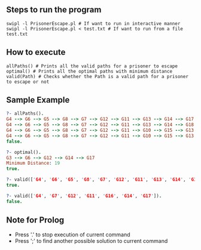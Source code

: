 ## Steps to run the program

    swipl -l PrisonerEscape.pl # If want to run in interactive manner
    swipl -l PrisonerEscape.pl < test.txt # If want to run from a file test.txt
    
## How to execute
    allPaths() # Prints all the valid paths for a prisoner to escape
    optimal() # Prints all the optimal paths with minimum distance
    valid(Path) # Checks whether the Path is a valid path for a prisoner to escape or not

## Sample Example
 
```prolog
?- allPaths().
G4 --> G6 --> G5 --> G8 --> G7 --> G12 --> G11 --> G13 --> G14 --> G17
G4 --> G6 --> G5 --> G8 --> G7 --> G12 --> G11 --> G13 --> G14 --> G18 --> G17
G4 --> G6 --> G5 --> G8 --> G7 --> G12 --> G11 --> G10 --> G15 --> G13 --> G14 --> G17
G4 --> G6 --> G5 --> G8 --> G7 --> G12 --> G11 --> G10 --> G15 --> G13 --> G14 --> G18 --> G17
false.

?- optimal().
G3 --> G6 --> G12 --> G14 --> G17
Minimum Distance: 19
true.

?- valid(['G4', 'G6', 'G5', 'G8', 'G7', 'G12', 'G11', 'G13', 'G14', 'G17']).
true.

?- valid(['G4', 'G7', 'G12', 'G11', 'G16', 'G14', 'G17']).
false.
```


## Note for Prolog
 - Press '.' to stop execution of current command
 - Press ';' to find another possible solution to current command

